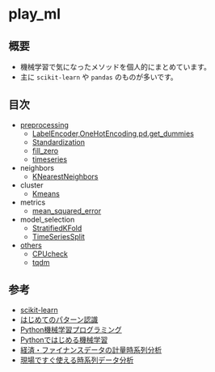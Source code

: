 # play_ml
## 概要
* 機械学習で気になったメソッドを個人的にまとめています。
* 主に `scikit-learn` や `pandas` のものが多いです。

## 目次
* [preprocessing](https://github.com/takitsuba/play_ml/tree/master/preprocessing)
	* [LabelEncoder,OneHotEncoding,pd.get_dummies](https://github.com/takitsuba/play_ml/blob/master/preprocessing/LabelEncoder_OneHotEncoder_pd-get_dummies.ipynb)
	* [Standardization](https://github.com/takitsuba/play_ml/blob/master/preprocessing/Standardization_sklearn.preprocessing.StandardScaler.ipynb)
    * [fill_zero](https://github.com/takitsuba/play_ml/blob/master/preprocessing/fill_zero.ipynb)
    * [timeseries](https://github.com/takitsuba/play_ml/blob/master/preprocessing/timeseries.ipynb)
* neighbors
	* [KNearestNeighbors](https://github.com/takitsuba/play_ml/blob/master/neighbors/KNearestNeighbors.ipynb )
* cluster
	* [Kmeans](https://github.com/takitsuba/play_ml/blob/master/cluster/Kmeans.ipynb)
* metrics
    * [mean_squared_error](https://github.com/takitsuba/play_ml/blob/master/metrics/mean_squared_error.ipynb)
* model_selection
	* [StratifiedKFold](https://github.com/takitsuba/play_ml/blob/master/model_selection/StratifiedKFold.ipynb)
    * [TimeSeriesSplit](https://github.com/takitsuba/play_ml/blob/master/model_selection/TimeSeriesSplit.ipynb)
* [others](https://github.com/takitsuba/play_ml/tree/master/others)
	* [CPUcheck](https://github.com/takitsuba/play_ml/blob/master/others/CPUcheck.ipynb)
	* [tqdm](https://github.com/takitsuba/play_ml/blob/master/others/tqdm.ipynb)
## 参考
* [scikit-learn](http://scikit-learn.org/)
* [はじめてのパターン認識](http://amzn.to/2AaiUyM)
* [Python機械学習プログラミング](http://amzn.to/2zLJjlU)
* [Pythonではじめる機械学習](http://amzn.to/2it7FHi)
* [経済・ファイナンスデータの計量時系列分析](http://amzn.to/2AyHqtI)
* [現場ですぐ使える時系列データ分析](http://amzn.to/2iT6CjU)